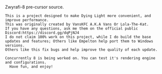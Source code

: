 Zwyrafi-8 pre-cursor source.

    This is a project designed to make Dying Light more convenient, and improve performance.
    This was originally created by VansKFC A.K.A Vans Or Lola-The-Kat.
    If you have any questions, ask me them on the official public Discord:https://discord.gg/dqPjNJ4
    I do not claim 100% work on this project, while I do build the base updates and features; Others like Empelton help port them to Windows versions. 
    Others like this fix bugs and help improve the quality of each update.
    
    Concurrently 8 is being worked on. You can test it's rendering engine and configurations.
      Have fun, and enjoy!
